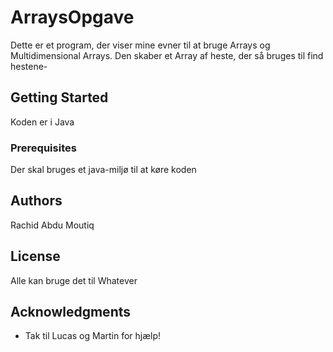 # ArraysOpgave

Dette er et program, der viser mine evner til at bruge Arrays og Multidimensional Arrays. Den skaber et Array af heste, der så bruges til find hestene-

## Getting Started

Koden er i Java

### Prerequisites

Der skal bruges et java-miljø til at køre koden

## Authors

Rachid Abdu Moutiq

## License

Alle kan bruge det til Whatever

## Acknowledgments

* Tak til Lucas og Martin for hjælp!
